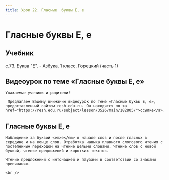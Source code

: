 ```yaml
---
title: Урок 22. Гласные  буквы Е, е
---
```


# Гласные  буквы Е, е

## Учебник

с.73. Буква "Е". - Азбука. 1 класс. Горецкий (часть 1)

## Видеоурок по теме «Гласные буквы Е, е»

<p>
	Уважаемые ученики и родители!  
</p>
<p>
	 Предлагаем Вашему вниманию видеоурок по теме «Гласные буквы Е, е», предоставленный сайтом resh.edu.ru. Он находится по <a href="https://resh.edu.ru/subject/lesson/3526/main/182805/">ссылке</a>.
</p>

## Гласные буквы Е, е

<p>
	Наблюдение за буквой <em>е</em> в начале слов и после гласных в середине и на конце слов. Отработка навыка плавного слогового чтения с постепенным переходом на чтение целыми словами. Чтение слов с новой буквой, чтение предложений и коротких текстов.
</p>
<p>
	Чтение предложений с интонацией и паузами в соответствии со знаками препинания.
</p>
<div>
	<br />
</div>